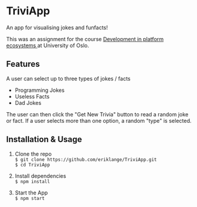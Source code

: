 # TriviApp
An app for visualising jokes and funfacts!

This was an assignment for the course [Development in platform ecosystems ](https://www.uio.no/studier/emner/matnat/ifi/IN5320/) at University of Oslo.
## Features
A user can select up to three types of jokes / facts
* Programming Jokes
* Useless Facts
* Dad Jokes

The user can then click the "Get New Trivia" button to read a random joke or fact.
If a user selects more than one option, a random "type" is selected.

## Installation & Usage

1. Clone the repo</br>
`$ git clone https://github.com/eriklange/TriviApp.git`</br>
`$ cd TriviApp`

2. Install dependencies</br>
`$ npm install`  

3. Start the App</br>
`$ npm start`  